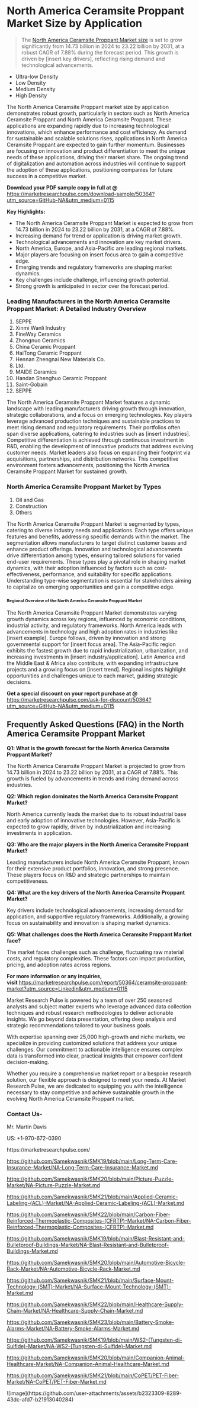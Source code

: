 <h1>North America Ceramsite Proppant Market&nbsp;Size by Application</h1><blockquote><p>The <a href="https://marketresearchpulse.com/download-sample/50364?utm_source=GitHub-NA&amp;utm_medium=0115">North America Ceramsite Proppant Market size</a> is set to grow significantly from 14.73 billion in 2024 to 23.22 billion by 2031, at a robust CAGR of 7.88% during the forecast period. This growth is driven by [insert key drivers], reflecting rising demand and technological advancements.</p></blockquote><ul><li>Ultra-low Density<li> Low Density<li> Medium Density<li> High Density</li></ul><p>The North America Ceramsite Proppant market size by application demonstrates robust growth, particularly in sectors such as North America Ceramsite Proppant and North America Ceramsite Proppant. These applications are expanding rapidly due to increasing technological innovations, which enhance performance and cost efficiency. As demand for sustainable and scalable solutions rises, applications in North America Ceramsite Proppant are expected to gain further momentum. Businesses are focusing on innovation and product differentiation to meet the unique needs of these applications, driving their market share. The ongoing trend of digitalization and automation across industries will continue to support the adoption of these applications, positioning companies for future success in a competitive market.</p><p><strong>Download your PDF sample copy in full at @ </strong><a href="https://marketresearchpulse.com/download-sample/50364?utm_source=GitHub-NA&amp;utm_medium=0115">https://marketresearchpulse.com/download-sample/50364?utm_source=GitHub-NA&amp;utm_medium=0115</a></p><p><strong>Key Highlights: </strong></p><ul><li>The North America Ceramsite Proppant Market is expected to grow from 14.73 billion in 2024 to 23.22 billion by 2031, at a CAGR of 7.88%.</li><li>Increasing demand for trend or application is driving market growth.</li><li>Technological advancements and innovation are key market drivers.</li><li>North America, Europe, and Asia-Pacific are leading regional markets.</li><li>Major players are focusing on insert focus area to gain a competitive edge.</li><li>Emerging trends and regulatory frameworks are shaping market dynamics.</li><li>Key challenges include challenge, influencing growth potential.</li><li>Strong growth is anticipated in sector over the forecast period.</li></ul><h3>Leading Manufacturers in the North America Ceramsite Proppant Market: A Detailed Industry Overview</h3><ol><li>SEPPE</li><li>Xinmi Wanli Industry</li><li>FineWay Ceramics</li><li>Zhongnuo Ceramics</li><li>China Ceramic Proppant</li><li>HaiTong Ceramic Proppant</li><li>Hennan Zhengnai New Materials Co.</li><li>Ltd.</li><li>MAIDE Ceramics</li><li>Handan Shenghuo Ceramic Proppant</li><li>Saint-Gobain</li><li>SEPPE</li></ol><div class="flex max-w-full flex-col flex-grow"><div class="min-h-8 text-message flex w-full flex-col items-end gap-2 whitespace-normal break-words [.text-message+&amp;]:mt-5" dir="auto" data-message-author-role="assistant" data-message-id="fd8432e4-4910-450d-b182-61b7bfb0a01f" data-message-model-slug="gpt-4o"><div class="flex w-full flex-col gap-1 empty:hidden first:pt-[3px]"><div class="markdown prose w-full break-words dark:prose-invert light"><p>The North America Ceramsite Proppant Market features a dynamic landscape with leading manufacturers driving growth through innovation, strategic collaborations, and a focus on emerging technologies. Key players leverage advanced production techniques and sustainable practices to meet rising demand and regulatory requirements. Their portfolios often span diverse applications, catering to industries such as [insert industries]. Competitive differentiation is achieved through continuous investment in R&amp;D, enabling the development of innovative products that address evolving customer needs. Market leaders also focus on expanding their footprint via acquisitions, partnerships, and distribution networks. This competitive environment fosters advancements, positioning the North America Ceramsite Proppant Market for sustained growth.</p></div></div></div></div><h3>North America Ceramsite Proppant Market by Types</h3><ol><li>Oil and Gas<li> Construction<li> Others</li></ol><div class="flex max-w-full flex-col flex-grow"><div class="min-h-8 text-message flex w-full flex-col items-end gap-2 whitespace-normal break-words [.text-message+&amp;]:mt-5" dir="auto" data-message-author-role="assistant" data-message-id="084470be-0bb7-4664-bddf-5156b4f41249" data-message-model-slug="gpt-4o-mini"><div class="flex w-full flex-col gap-1 empty:hidden first:pt-[3px]"><div class="markdown prose w-full break-words dark:prose-invert light"><p>The North America Ceramsite Proppant Market is segmented by types, catering to diverse industry needs and applications. Each type offers unique features and benefits, addressing specific demands within the market. The segmentation allows manufacturers to target distinct customer bases and enhance product offerings. Innovation and technological advancements drive differentiation among types, ensuring tailored solutions for varied end-user requirements. These types play a pivotal role in shaping market dynamics, with their adoption influenced by factors such as cost-effectiveness, performance, and suitability for specific applications. Understanding type-wise segmentation is essential for stakeholders aiming to capitalize on emerging opportunities and gain a competitive edge.</p></div></div></div></div><h3><span style="font-size: 11px;">Regional Overview of the North America Ceramsite Proppant Market</span></h3><div class="flex max-w-full flex-col flex-grow"><div class="min-h-8 text-message flex w-full flex-col items-end gap-2 whitespace-normal break-words [.text-message+&amp;]:mt-5" dir="auto" data-message-author-role="assistant" data-message-id="e9038762-ce64-4e30-91c9-9bd413514231" data-message-model-slug="gpt-4o-mini"><div class="flex w-full flex-col gap-1 empty:hidden first:pt-[3px]"><div class="markdown prose w-full break-words dark:prose-invert light"><p>The North America Ceramsite Proppant Market demonstrates varying growth dynamics across key regions, influenced by economic conditions, industrial activity, and regulatory frameworks. North America leads with advancements in technology and high adoption rates in industries like [insert example]. Europe follows, driven by innovation and strong governmental support for [insert focus area]. The Asia-Pacific region exhibits the fastest growth due to rapid industrialization, urbanization, and increasing investments in [insert industry/application]. Latin America and the Middle East &amp; Africa also contribute, with expanding infrastructure projects and a growing focus on [insert trend]. Regional insights highlight opportunities and challenges unique to each market, guiding strategic decisions.</p></div></div></div></div><p><strong>Get a special discount on your report purchase at @ </strong><a href="https://marketresearchpulse.com/ask-for-discount/50364?utm_source=GitHub-NA&amp;utm_medium=0115">https://marketresearchpulse.com/ask-for-discount/50364?utm_source=GitHub-NA&amp;utm_medium=0115</a></p><h2>Frequently Asked Questions (FAQ) in the North America Ceramsite Proppant Market</h2><p><strong>Q1: What is the growth forecast for the North America Ceramsite Proppant Market?</strong></p><p>The North America Ceramsite Proppant Market is projected to grow from 14.73 billion in 2024 to 23.22 billion by 2031, at a CAGR of 7.88%. This growth is fueled by advancements in trends and rising demand across industries.</p><p><strong>Q2: Which region dominates the North America Ceramsite Proppant Market?</strong></p><p>North America currently leads the market due to its robust industrial base and early adoption of innovative technologies. However, Asia-Pacific is expected to grow rapidly, driven by industrialization and increasing investments in application.</p><p><strong>Q3: Who are the major players in the North America Ceramsite Proppant Market?</strong></p><p>Leading manufacturers include North America Ceramsite Proppant, known for their extensive product portfolios, innovation, and strong presence. These players focus on R&amp;D and strategic partnerships to maintain competitiveness.</p><p><strong>Q4: What are the key drivers of the North America Ceramsite Proppant Market?</strong></p><p>Key drivers include technological advancements, increasing demand for application, and supportive regulatory frameworks. Additionally, a growing focus on sustainability and innovation is shaping market dynamics.</p><p><strong>Q5: What challenges does the North America Ceramsite Proppant Market face?</strong></p><p>The market faces challenges such as challenge, fluctuating raw material costs, and regulatory complexities. These factors can impact production, pricing, and adoption rates across regions.</p><p><strong>For more information or any inquiries, visit&nbsp;</strong><a href="https://marketresearchpulse.com/report/50364/ceramsite-proppant-market?utm_source=Linkedin&utm_medium=0115">https://marketresearchpulse.com/report/50364/ceramsite-proppant-market?utm_source=Linkedin&utm_medium=0115</a></p><p>Market Research Pulse is powered by a team of over 250 seasoned analysts and subject matter experts who leverage advanced data collection techniques and robust research methodologies to deliver actionable insights. We go beyond data presentation, offering deep analysis and strategic recommendations tailored to your business goals.</p><p>With expertise spanning over 25,000 high-growth and niche markets, we specialize in providing customized solutions that address your unique challenges. Our commitment to actionable intelligence ensures complex data is transformed into clear, practical insights that empower confident decision-making.</p><p>Whether you require a comprehensive market report or a bespoke research solution, our flexible approach is designed to meet your needs. At Market Research Pulse, we are dedicated to equipping you with the intelligence necessary to stay competitive and achieve sustainable growth in the evolving North America Ceramsite Proppant market.</p><h3><strong>Contact Us-</strong></h3><p>Mr. Martin Davis</p><p>US: +1-970-672-0390</p><p>https://marketresearchpulse.com/</p><p><a href="https://github.com/Samekwasnik/SMK19/blob/main/Long-Term-Care-Insurance-Market/NA-Long-Term-Care-Insurance-Market.md">https://github.com/Samekwasnik/SMK19/blob/main/Long-Term-Care-Insurance-Market/NA-Long-Term-Care-Insurance-Market.md</a></p><p><a href="https://github.com/Samekwasnik/SMK20/blob/main/Picture-Puzzle-Market/NA-Picture-Puzzle-Market.md">https://github.com/Samekwasnik/SMK20/blob/main/Picture-Puzzle-Market/NA-Picture-Puzzle-Market.md</a></p><p><a href="https://github.com/Samekwasnik/SMK21/blob/main/Applied-Ceramic-Labeling-(ACL)-Market/NA-Applied-Ceramic-Labeling-(ACL)-Market.md">https://github.com/Samekwasnik/SMK21/blob/main/Applied-Ceramic-Labeling-(ACL)-Market/NA-Applied-Ceramic-Labeling-(ACL)-Market.md</a></p><p><a href="https://github.com/Samekwasnik/SMK22/blob/main/Carbon-Fiber-Reinforced-Thermoplastic-Composites-(CFRTP)-Market/NA-Carbon-Fiber-Reinforced-Thermoplastic-Composites-(CFRTP)-Market.md">https://github.com/Samekwasnik/SMK22/blob/main/Carbon-Fiber-Reinforced-Thermoplastic-Composites-(CFRTP)-Market/NA-Carbon-Fiber-Reinforced-Thermoplastic-Composites-(CFRTP)-Market.md</a></p><p><a href="https://github.com/Samekwasnik/SMK19/blob/main/Blast-Resistant-and-Bulletproof-Buildings-Market/NA-Blast-Resistant-and-Bulletproof-Buildings-Market.md">https://github.com/Samekwasnik/SMK19/blob/main/Blast-Resistant-and-Bulletproof-Buildings-Market/NA-Blast-Resistant-and-Bulletproof-Buildings-Market.md</a></p><p><a href="https://github.com/Samekwasnik/SMK20/blob/main/Automotive-Bicycle-Rack-Market/NA-Automotive-Bicycle-Rack-Market.md">https://github.com/Samekwasnik/SMK20/blob/main/Automotive-Bicycle-Rack-Market/NA-Automotive-Bicycle-Rack-Market.md</a></p><p><a href="https://github.com/Samekwasnik/SMK21/blob/main/Surface-Mount-Technology-(SMT)-Market/NA-Surface-Mount-Technology-(SMT)-Market.md">https://github.com/Samekwasnik/SMK21/blob/main/Surface-Mount-Technology-(SMT)-Market/NA-Surface-Mount-Technology-(SMT)-Market.md</a></p><p><a href="https://github.com/Samekwasnik/SMK22/blob/main/Healthcare-Supply-Chain-Market/NA-Healthcare-Supply-Chain-Market.md">https://github.com/Samekwasnik/SMK22/blob/main/Healthcare-Supply-Chain-Market/NA-Healthcare-Supply-Chain-Market.md</a></p><p><a href="https://github.com/Samekwasnik/SMK23/blob/main/Battery-Smoke-Alarms-Market/NA-Battery-Smoke-Alarms-Market.md">https://github.com/Samekwasnik/SMK23/blob/main/Battery-Smoke-Alarms-Market/NA-Battery-Smoke-Alarms-Market.md</a></p><p><a href="https://github.com/Samekwasnik/SMK19/blob/main/WS2-(Tungsten-di-Sulfide)-Market/NA-WS2-(Tungsten-di-Sulfide)-Market.md">https://github.com/Samekwasnik/SMK19/blob/main/WS2-(Tungsten-di-Sulfide)-Market/NA-WS2-(Tungsten-di-Sulfide)-Market.md</a></p><p><a href="https://github.com/Samekwasnik/SMK20/blob/main/Companion-Animal-Healthcare-Market/NA-Companion-Animal-Healthcare-Market.md">https://github.com/Samekwasnik/SMK20/blob/main/Companion-Animal-Healthcare-Market/NA-Companion-Animal-Healthcare-Market.md</a></p><p><a href="https://github.com/Samekwasnik/SMK21/blob/main/CoPET/PET-Fiber-Market/NA-CoPET/PET-Fiber-Market.md">https://github.com/Samekwasnik/SMK21/blob/main/CoPET/PET-Fiber-Market/NA-CoPET/PET-Fiber-Market.md</a></p>
![image](https://github.com/user-attachments/assets/b2323309-8289-43dc-afd7-b21913040284)
